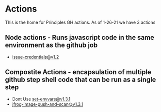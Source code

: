 # Actions

This is the home for Principles GH actions. As of 1-26-21 we have 3 actions

## Node actions - Runs javascript code in the same environment as the github job

* issue-credentials@v1.2

##  Compostite Actions - encapsulation of multiple github step shell code that can be run as a single step

* Dont Use set-envvars@v1.3.1
* jfrog-image-push-and-scan@v1.3.1
